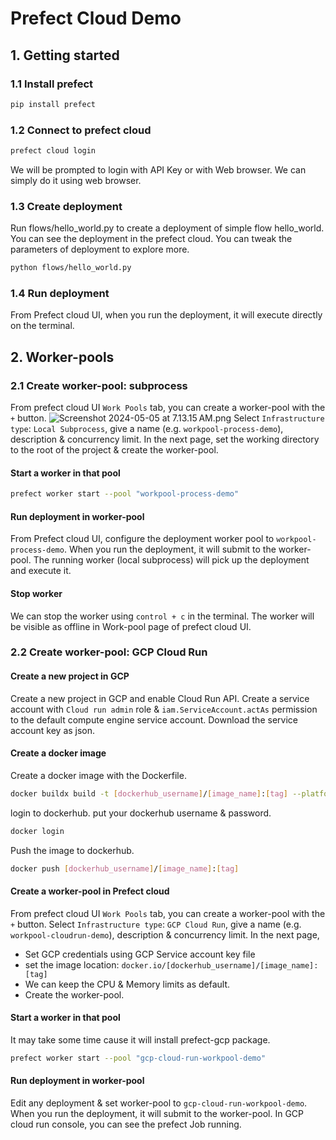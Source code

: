 # Prefect Cloud Demo

## 1. Getting started
### 1.1 Install prefect
```bash
pip install prefect
```

### 1.2 Connect to prefect cloud
```bash
prefect cloud login
```
We will be prompted to login with API Key or with Web browser. We can simply do it using web browser.

### 1.3 Create deployment
Run flows/hello_world.py to create a deployment of simple flow hello_world.
You can see the deployment in the prefect cloud.
You can tweak the parameters of deployment to explore more.
```bash
python flows/hello_world.py
```

### 1.4 Run deployment    
From Prefect cloud UI, when you run the deployment, it will execute directly on the terminal.

## 2. Worker-pools
### 2.1 Create worker-pool: subprocess
From prefect cloud UI `Work Pools` tab, you can create a worker-pool with the `+` button.
![Screenshot 2024-05-05 at 7.13.15 AM.png](..%2F..%2F..%2F..%2Fvar%2Ffolders%2F4k%2Fdwql3nfj2yjdrgnnddxpfr740000gn%2FT%2FTemporaryItems%2FNSIRD_screencaptureui_o7WfbT%2FScreenshot%202024-05-05%20at%207.13.15%E2%80%AFAM.png)
Select `Infrastructure type`: `Local Subprocess`, give a name (e.g. `workpool-process-demo`), description & concurrency limit.
In the next page, set the working directory to the root of the project & create the worker-pool.

#### Start a worker in that pool
```bash
prefect worker start --pool "workpool-process-demo"
```

#### Run deployment in worker-pool
From Prefect cloud UI, configure the deployment worker pool to `workpool-process-demo`. 
When you run the deployment, it will submit to the worker-pool. 
The running worker (local subprocess) will pick up the deployment and execute it.

#### Stop worker
We can stop the worker using `control + c` in the terminal. 
The worker will be visible as offline in Work-pool page of prefect cloud UI.

### 2.2 Create worker-pool: GCP Cloud Run

#### Create a new project in GCP
Create a new project in GCP and enable Cloud Run API.
Create a service account with `Cloud run admin` role & `iam.ServiceAccount.actAs` permission to the default compute engine service account.
Download the service account key as json.

#### Create a docker image
Create a docker image with the Dockerfile.
```bash
docker buildx build -t [dockerhub_username]/[image_name]:[tag] --platform=linux/amd64 .
```
login to dockerhub. put your dockerhub username & password.
```bash
docker login
```

Push the image to dockerhub.
```bash
docker push [dockerhub_username]/[image_name]:[tag]
```

#### Create a worker-pool in Prefect cloud
From prefect cloud UI `Work Pools` tab, you can create a worker-pool with the `+` button.
Select `Infrastructure type`: `GCP Cloud Run`, give a name (e.g. `workpool-cloudrun-demo`), description & concurrency limit.
In the next page, 
- Set GCP credentials using GCP Service account key file
- set the image location: `docker.io/[dockerhub_username]/[image_name]:[tag]`
- We can keep the CPU & Memory limits as default.
- Create the worker-pool.

#### Start a worker in that pool
It may take some time cause it will install prefect-gcp package.
```bash
prefect worker start --pool "gcp-cloud-run-workpool-demo"
```

#### Run deployment in worker-pool
Edit any deployment & set worker-pool to `gcp-cloud-run-workpool-demo`. 
When you run the deployment, it will submit to the worker-pool.
In GCP cloud run console, you can see the prefect Job running.


